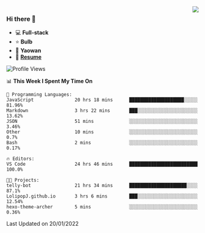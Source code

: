 <img align="right" src="https://github-readme-stats.vercel.app/api?username=LolipopJ&show_icons=true&count_private=true&hide_title=true&include_all_commits=true&theme=vue">

### Hi there 👋

- :computer: **Full-stack**
- :star: **Bulb**
- :pill: **Yaowan**
- :milky_way: [**Resume**](https://cdn.jsdelivr.net/gh/lolipopj/resume/export/resume-en.pdf)

<!--START_SECTION:waka-->
![Profile Views](http://img.shields.io/badge/Profile%20Views-5-blue)

📊 **This Week I Spent My Time On** 

```text
💬 Programming Languages: 
JavaScript               20 hrs 18 mins      ████████████████████░░░░░   81.96% 
Markdown                 3 hrs 22 mins       ███░░░░░░░░░░░░░░░░░░░░░░   13.62% 
JSON                     51 mins             ░░░░░░░░░░░░░░░░░░░░░░░░░   3.46% 
Other                    10 mins             ░░░░░░░░░░░░░░░░░░░░░░░░░   0.7% 
Bash                     2 mins              ░░░░░░░░░░░░░░░░░░░░░░░░░   0.17%

🔥 Editors: 
VS Code                  24 hrs 46 mins      █████████████████████████   100.0%

🐱‍💻 Projects: 
telly-bot                21 hrs 34 mins      █████████████████████░░░░   87.1% 
LolipopJ.github.io       3 hrs 6 mins        ███░░░░░░░░░░░░░░░░░░░░░░   12.54% 
hexo-theme-archer        5 mins              ░░░░░░░░░░░░░░░░░░░░░░░░░   0.36%

```


 Last Updated on 20/01/2022
<!--END_SECTION:waka-->

